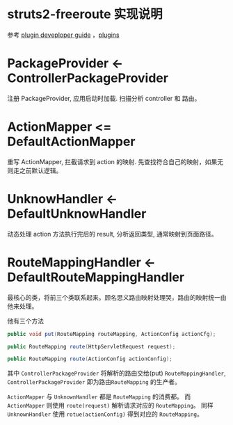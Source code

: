 struts2-freeroute 实现说明
========

参考 [plugin deveploper guide](https://cwiki.apache.org/WW/plugin-developers-guide.html)
，[plugins](https://cwiki.apache.org/WW/plugins.html)

# PackageProvider <-  ControllerPackageProvider

注册 PackageProvider, 应用启动时加载. 扫描分析 controller 和 路由。

# ActionMapper <= DefaultActionMapper

重写 ActionMapper, 拦截请求到 action 的映射. 先查找符合自己的映射，如果无则走之前默认逻辑。

# UnknowHandler <- DefaultUnknowHandler

动态处理 action 方法执行完后的 result, 分析返回类型, 通常映射到页面路径。

# RouteMappingHandler <- DefaultRouteMappingHandler

最核心的类，将前三个类联系起来。顾名思义路由映射处理哭，路由的映射统一由他来处理。

他有三个方法
```java
public void put(RouteMapping routeMapping, ActionConfig actionCfg);

public RouteMapping route(HttpServletRequest request);

public RouteMapping route(ActionConfig actionConfig);
```

其中 `ControllerPackageProvider` 将解析的路由交给(put) `RouteMappingHandler`,
`ControllerPackageProvider` 即为路由`RouteMapping` 的生产者。

`ActionMapper` 与 `UnknownHandler` 都是 `RouteMapping` 的消费都。
而 `ActionMapper` 则使用 `route(request)` 解析请求对应的 `RouteMapping`。
同样 `UnknownHandler` 使用 `rotue(actionConfig)` 得到对应的 `RouteMapping`。
